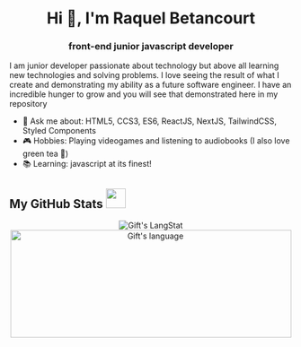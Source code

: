 <h1 align="center">Hi 👋, I'm Raquel Betancourt </h1>
<h3 align="center">front-end junior javascript developer</h3>

I am junior developer passionate about technology but above all learning new technologies and solving problems. I love seeing the result of what I create and demonstrating my ability as a future software engineer. I have an incredible hunger to grow and you will see that demonstrated here in my repository

- 💬 Ask me about: HTML5, CCS3, ES6, ReactJS, NextJS, TailwindCSS, Styled Components
- 🎮 Hobbies: Playing videogames and listening to audiobooks (I also love green tea 🍃)
- 📚 Learning: javascript at its finest!

 ##  My GitHub Stats <img src = "https://i.pinimg.com/originals/65/c4/f4/65c4f452571be1261e9c623f7da488ac.gif" width = 35px> 

 <div align="center">
  <img align="center" src="https://github-readme-streak-stats.herokuapp.com/?user=edmblue" alt="Gift's LangStat" />
   <br>  
  <img align="center" src="https://github-readme-stats.vercel.app/api/top-langs?username=edmblue&langs_count=10&show_icons=true&locale=en&layout=compact&theme=light" alt="Gift's language" height="192px"  width="500px"/>
</div>

<!--
**edmblue/edmblue** is a ✨ _special_ ✨ repository because its `README.md` (this file) appears on your GitHub profile.

Here are some ideas to get you started:

- 🔭 I’m currently working on ...
- 🌱 I’m currently learning ...
- 👯 I’m looking to collaborate on ...
- 🤔 I’m looking for help with ...
- 💬 Ask me about ...
- 📫 How to reach me: ...
- 😄 Pronouns: ...
- ⚡ Fun fact: ...
-->
